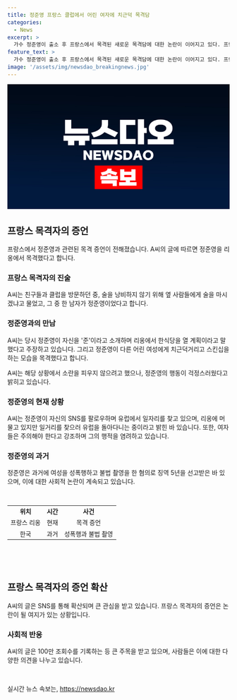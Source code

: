 ```yaml
---
title: 정준영 프랑스 클럽에서 어린 여자에 치근덕 목격담
categories:
  - News
excerpt: >
  가수 정준영이 출소 후 프랑스에서 목격된 새로운 목격담에 대한 논란이 이어지고 있다. 프랑스 블로그에 올라온 글에 따르면 한 여성이 정준영을 리옹에서 목격했고, 다른 어린 여성에게 스킨십을 시도했다고 주장했다. 이에 대해 글쓴이는 정준영과 함께 찍은 증거 사진을 제시하며 주장을 뒷받침했다. 이 글은 확산돼 100만 조회수를 기록하며 논란을 불러일으켰다. 한편, 정준영은 2018년 프랑스 파리에서 레스토랑을 오픈할 예정이었으나, 버닝썬 게이트 사건으로 식당 오픈이 무산됐다. 이에 대한 지난 3월 출소 후의 활동에 대한 관심이 커지고 있다.
feature_text: >
  가수 정준영이 출소 후 프랑스에서 목격된 새로운 목격담에 대한 논란이 이어지고 있다. 프랑스 블로그에 올라온 글에 따르면 한 여성이 정준영을 리옹에서 목격했고, 다른 어린 여성에게 스킨십을 시도했다고 주장했다. 이에 대해 글쓴이는 정준영과 함께 찍은 증거 사진을 제시하며 주장을 뒷받침했다. 이 글은 확산돼 100만 조회수를 기록하며 논란을 불러일으켰다. 한편, 정준영은 2018년 프랑스 파리에서 레스토랑을 오픈할 예정이었으나, 버닝썬 게이트 사건으로 식당 오픈이 무산됐다. 이에 대한 지난 3월 출소 후의 활동에 대한 관심이 커지고 있다.
image: '/assets/img/newsdao_breakingnews.jpg'
---
```


<p><img src="/assets/img/newsdao_breakingnews.jpg" alt="bookingtag 속보" /></p>

<h2 data-ke-size="size26">프랑스 목격자의 증언</h2>

<p data-ke-size="size16">프랑스에서 정준영과 관련된 목격 증언이 전해졌습니다. A씨의 글에 따르면 정준영을 리옹에서 목격했다고 합니다.</p>

<h3>프랑스 목격자의 진술</h3>

<p data-ke-size="size16">A씨는 친구들과 클럽을 방문하던 중, 술을 낭비하지 않기 위해 옆 사람들에게 술을 마시겠냐고 물었고, 그 중 한 남자가 정준영이었다고 합니다.</p>

<h3>정준영과의 만남</h3>

<p data-ke-size="size16">A씨는 당시 정준영이 자신을 '준'이라고 소개하며 리옹에서 한식당을 열 계획이라고 말했다고 주장하고 있습니다. 그리고 정준영이 다른 어린 여성에게 치근덕거리고 스킨십을 하는 모습을 목격했다고 합니다.</p>

<p data-ke-size="size16">A씨는 해당 상황에서 소란을 피우지 않으려고 했으나, 정준영의 행동이 걱정스러웠다고 밝히고 있습니다.</p>

<h3>정준영의 현재 상황</h3>

<p data-ke-size="size16">A씨는 정준영이 자신의 SNS를 팔로우하며 유럽에서 일자리를 찾고 있으며, 리옹에 머물고 있지만 일거리를 찾으러 유럽을 돌아다니는 중이라고 밝힌 바 있습니다. 또한, 여자들은 주의해야 한다고 강조하며 그의 행적을 염려하고 있습니다.</p>

<h3>정준영의 과거</h3>

<p data-ke-size="size16">정준영은 과거에 여성을 성폭행하고 불법 촬영을 한 혐의로 징역 5년을 선고받은 바 있으며, 이에 대한 사회적 논란이 계속되고 있습니다.</p>

<p data-ke-size="size16">&nbsp;</p>

<table>
    <tbody>
        <tr>
            <td style="text-align: center; height: 17px;"><b>위치</b></td>
            <td style="text-align: center; height: 17px;"><b>시간</b></td>
            <td style="text-align: center; height: 17px;"><b>사건</b></td>
        </tr>
        <tr>
            <td style="text-align: center; height: 17px;">프랑스 리옹</td>
            <td style="text-align: center; height: 17px;">현재</td>
            <td style="text-align: center; height: 17px;">목격 증언</td>
        </tr>
        <tr>
            <td style="text-align: center; height: 17px;">한국</td>
            <td style="text-align: center; height: 17px;">과거</td>
            <td style="text-align: center; height: 17px;">성폭행과 불법 촬영</td>
        </tr>
    </tbody>
</table>

<p data-ke-size="size16">&nbsp;</p>

<p data-ke-size="size16">&nbsp;</p>

<h2 data-ke-size="size26">프랑스 목격자의 증언 확산</h2>

<p data-ke-size="size16">A씨의 글은 SNS를 통해 확산되며 큰 관심을 받고 있습니다. 프랑스 목격자의 증언은 논란이 될 여지가 있는 상황입니다.</p>

<h3>사회적 반응</h3>

<p data-ke-size="size16">A씨의 글은 100만 조회수를 기록하는 등 큰 주목을 받고 있으며, 사람들은 이에 대한 다양한 의견을 나누고 있습니다.</p>

<p data-ke-size="size16">&nbsp;</p>
실시간 뉴스 속보는, <a href="https://newsdao.kr" rel="dofollow">https://newsdao.kr</a>


